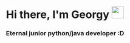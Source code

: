 <h1 align="center">Hi there, I'm Georgy
<img src="https://github.com/blackcater/blackcater/raw/main/images/Hi.gif" height="32"/></h1>
<h3 align="center">Eternal junior python/java developer :D</h3>
